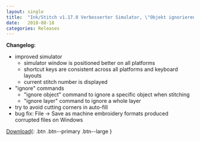 ```yaml
---
layout: single
title:  "Ink/Stitch v1.17.0 Verbesserter Simulator, \"Objekt ignorieren\"-Befehl und ein paar Fehlerbehebungen"
date:   2018-08-18
categories: Releases
---
```

**Changelog:**

  * improved simulator
    * simulator window is positioned better on all platforms
    * shortcut keys are consistent across all platforms and keyboard layouts
    * current stitch number is displayed
  * "ignore" commands
    * "ignore object" command to ignore a specific object when stitching
    * "ignore layer" command to ignore a whole layer
  * try to avoid cutting corners in auto-fill
  * bug fix: File -> Save as machine embroidery formats produced corrupted files on Windows

[Download](https://github.com/inkstitch/inkstitch/releases/tag/v1.17.0){: .btn .btn--primary .btn--large }
